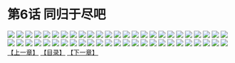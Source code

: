 # 第6话 同归于尽吧
![](https://s2.baozimh.com/scomic/sanyanxiaotianlu-samanhua/0/5-aq6p/1.jpg)
![](https://s2.baozimh.com/scomic/sanyanxiaotianlu-samanhua/0/5-aq6p/2.jpg)
![](https://s2.baozimh.com/scomic/sanyanxiaotianlu-samanhua/0/5-aq6p/3.jpg)
![](https://s2.baozimh.com/scomic/sanyanxiaotianlu-samanhua/0/5-aq6p/4.jpg)
![](https://s2.baozimh.com/scomic/sanyanxiaotianlu-samanhua/0/5-aq6p/5.jpg)
![](https://s2.baozimh.com/scomic/sanyanxiaotianlu-samanhua/0/5-aq6p/6.jpg)
![](https://s2.baozimh.com/scomic/sanyanxiaotianlu-samanhua/0/5-aq6p/7.jpg)
![](https://s2.baozimh.com/scomic/sanyanxiaotianlu-samanhua/0/5-aq6p/8.jpg)
![](https://s2.baozimh.com/scomic/sanyanxiaotianlu-samanhua/0/5-aq6p/9.jpg)
![](https://s2.baozimh.com/scomic/sanyanxiaotianlu-samanhua/0/5-aq6p/10.jpg)
![](https://s2.baozimh.com/scomic/sanyanxiaotianlu-samanhua/0/5-aq6p/11.jpg)
![](https://s2.baozimh.com/scomic/sanyanxiaotianlu-samanhua/0/5-aq6p/12.jpg)
![](https://s2.baozimh.com/scomic/sanyanxiaotianlu-samanhua/0/5-aq6p/13.jpg)
![](https://s2.baozimh.com/scomic/sanyanxiaotianlu-samanhua/0/5-aq6p/14.jpg)
![](https://s2.baozimh.com/scomic/sanyanxiaotianlu-samanhua/0/5-aq6p/15.jpg)
![](https://s2.baozimh.com/scomic/sanyanxiaotianlu-samanhua/0/5-aq6p/16.jpg)
![](https://s2.baozimh.com/scomic/sanyanxiaotianlu-samanhua/0/5-aq6p/17.jpg)
![](https://s2.baozimh.com/scomic/sanyanxiaotianlu-samanhua/0/5-aq6p/18.jpg)
![](https://s2.baozimh.com/scomic/sanyanxiaotianlu-samanhua/0/5-aq6p/19.jpg)
![](https://s2.baozimh.com/scomic/sanyanxiaotianlu-samanhua/0/5-aq6p/20.jpg)
![](https://s2.baozimh.com/scomic/sanyanxiaotianlu-samanhua/0/5-aq6p/21.jpg)
![](https://s2.baozimh.com/scomic/sanyanxiaotianlu-samanhua/0/5-aq6p/22.jpg)
![](https://s2.baozimh.com/scomic/sanyanxiaotianlu-samanhua/0/5-aq6p/23.jpg)
![](https://s2.baozimh.com/scomic/sanyanxiaotianlu-samanhua/0/5-aq6p/24.jpg)
![](https://s2.baozimh.com/scomic/sanyanxiaotianlu-samanhua/0/5-aq6p/25.jpg)
![](https://s2.baozimh.com/scomic/sanyanxiaotianlu-samanhua/0/5-aq6p/26.jpg)
![](https://s2.baozimh.com/scomic/sanyanxiaotianlu-samanhua/0/5-aq6p/27.jpg)
![](https://s2.baozimh.com/scomic/sanyanxiaotianlu-samanhua/0/5-aq6p/28.jpg)
![](https://s2.baozimh.com/scomic/sanyanxiaotianlu-samanhua/0/5-aq6p/29.jpg)
![](https://s2.baozimh.com/scomic/sanyanxiaotianlu-samanhua/0/5-aq6p/30.jpg)
![](https://s2.baozimh.com/scomic/sanyanxiaotianlu-samanhua/0/5-aq6p/31.jpg)
![](https://s2.baozimh.com/scomic/sanyanxiaotianlu-samanhua/0/5-aq6p/32.jpg)
![](https://s2.baozimh.com/scomic/sanyanxiaotianlu-samanhua/0/5-aq6p/33.jpg)
![](https://s2.baozimh.com/scomic/sanyanxiaotianlu-samanhua/0/5-aq6p/34.jpg)
![](https://s2.baozimh.com/scomic/sanyanxiaotianlu-samanhua/0/5-aq6p/35.jpg)
![](https://s2.baozimh.com/scomic/sanyanxiaotianlu-samanhua/0/5-aq6p/36.jpg)
![](https://s2.baozimh.com/scomic/sanyanxiaotianlu-samanhua/0/5-aq6p/37.jpg)
![](https://s2.baozimh.com/scomic/sanyanxiaotianlu-samanhua/0/5-aq6p/38.jpg)
![](https://s2.baozimh.com/scomic/sanyanxiaotianlu-samanhua/0/5-aq6p/39.jpg)
![](https://s2.baozimh.com/scomic/sanyanxiaotianlu-samanhua/0/5-aq6p/40.jpg)
![](https://s2.baozimh.com/scomic/sanyanxiaotianlu-samanhua/0/5-aq6p/41.jpg)
![](https://s2.baozimh.com/scomic/sanyanxiaotianlu-samanhua/0/5-aq6p/42.jpg)
![](https://s2.baozimh.com/scomic/sanyanxiaotianlu-samanhua/0/5-aq6p/43.jpg)
![](https://s2.baozimh.com/scomic/sanyanxiaotianlu-samanhua/0/5-aq6p/44.jpg)
![](https://s2.baozimh.com/scomic/sanyanxiaotianlu-samanhua/0/5-aq6p/45.jpg)
![](https://s2.baozimh.com/scomic/sanyanxiaotianlu-samanhua/0/5-aq6p/46.jpg)
![](https://s2.baozimh.com/scomic/sanyanxiaotianlu-samanhua/0/5-aq6p/47.jpg)
![](https://s2.baozimh.com/scomic/sanyanxiaotianlu-samanhua/0/5-aq6p/48.jpg)
![](https://s2.baozimh.com/scomic/sanyanxiaotianlu-samanhua/0/5-aq6p/49.jpg)
![](https://s2.baozimh.com/scomic/sanyanxiaotianlu-samanhua/0/5-aq6p/50.jpg)
[【上一章】](./5.md)
[【目录】](./README.md)
[【下一章】](./7.md)

